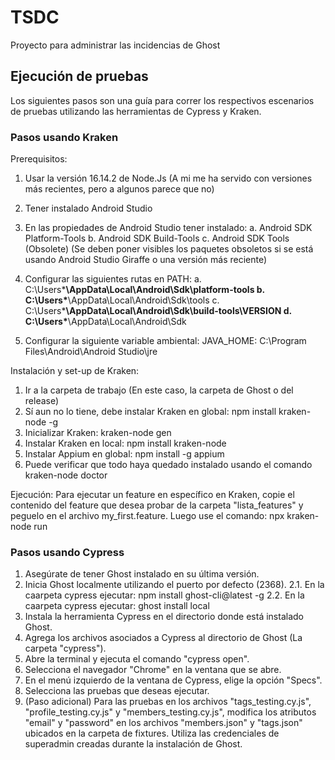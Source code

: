 # TSDC
Proyecto para administrar las incidencias de Ghost

## Ejecución de pruebas

Los siguientes pasos son una guía para correr los respectivos escenarios de pruebas utilizando las herramientas de Cypress y Kraken.

### Pasos usando Kraken
Prerequisitos: 
1. Usar la versión 16.14.2 de Node.Js (A mi me ha servido con versiones más recientes, pero a algunos parece que no)
2. Tener instalado Android Studio
3. En las propiedades de Android Studio tener instalado:
	a. Android SDK Platform-Tools
	b. Android SDK Build-Tools
	c. Android SDK Tools (Obsolete) (Se deben poner visibles los paquetes obsoletos si se está usando Android Studio Giraffe o una versión más reciente)

4. Configurar las siguientes rutas en PATH: 
	a. C:\Users\***\AppData\Local\Android\Sdk\platform-tools
	b. C:\Users\***\AppData\Local\Android\Sdk\tools
	c. C:\Users\***\AppData\Local\Android\Sdk\build-tools\VERSION
	d. C:\Users\***\AppData\Local\Android\Sdk

5. Configurar la siguiente variable ambiental:
	JAVA_HOME: C:\Program Files\Android\Android Studio\jre

Instalación y set-up de Kraken: 
1. Ir a la carpeta de trabajo (En este caso, la carpeta de Ghost o del release)
2. Sí aun no lo tiene, debe instalar Kraken en global: npm install kraken-node -g
3. Inicializar Kraken: kraken-node gen
4. Instalar Kraken en local: npm install kraken-node
5. Instalar Appium en global: npm install -g appium
6. Puede verificar que todo haya quedado instalado usando el comando kraken-node doctor

Ejecución: 
Para ejecutar un feature en específico en Kraken, copie el contenido del feature que desea probar de la carpeta "lista_features" y peguelo en el archivo my_first.feature.
Luego use el comando: npx kraken-node run

### Pasos usando Cypress

1. Asegúrate de tener Ghost instalado en su última versión.
2. Inicia Ghost localmente utilizando el puerto por defecto (2368).
2.1. En la caarpeta cypress ejecutar: npm install ghost-cli@latest -g
2.2. En la caarpeta cypress ejecutar: ghost install local
4. Instala la herramienta Cypress en el directorio donde está instalado Ghost.
5. Agrega los archivos asociados a Cypress al directorio de Ghost (La carpeta "cypress").
6. Abre la terminal y ejecuta el comando "cypress open".
7. Selecciona el navegador "Chrome" en la ventana que se abre.
8. En el menú izquierdo de la ventana de Cypress, elige la opción "Specs".
9. Selecciona las pruebas que deseas ejecutar.
10. (Paso adicional) Para las pruebas en los archivos "tags_testing.cy.js", "profile_testing.cy.js" y "members_testing.cy.js", modifica los atributos "email" y "password" en los archivos "members.json" y "tags.json" ubicados en la carpeta de fixtures. Utiliza las credenciales de superadmin creadas durante la instalación de Ghost.
